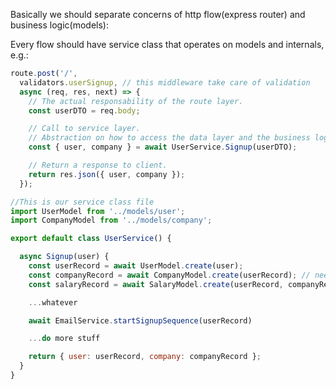 Basically we should separate concerns of http flow(express router) and business logic(models):

Every flow should have service class that operates on models and internals, e.g.:

```javascript
route.post('/',
  validators.userSignup, // this middleware take care of validation
  async (req, res, next) => {
    // The actual responsability of the route layer.
    const userDTO = req.body;

    // Call to service layer.
    // Abstraction on how to access the data layer and the business logic.
    const { user, company } = await UserService.Signup(userDTO);

    // Return a response to client.
    return res.json({ user, company });
  });

//This is our service class file
import UserModel from '../models/user';
import CompanyModel from '../models/company';

export default class UserService() {

  async Signup(user) {
    const userRecord = await UserModel.create(user);
    const companyRecord = await CompanyModel.create(userRecord); // needs userRecord to have the database id
    const salaryRecord = await SalaryModel.create(userRecord, companyRecord); // depends on user and company to be created

    ...whatever

    await EmailService.startSignupSequence(userRecord)

    ...do more stuff

    return { user: userRecord, company: companyRecord };
  }
}
```
